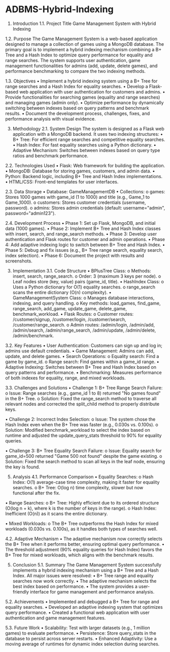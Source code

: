 # ADBMS-Hybrid-Indexing
1. Introduction
1.1. Project Title
Game Management System with Hybrid Indexing

1.2. Purpose
The Game Management System is a web-based application designed to manage a collection of games using a MongoDB database. The primary goal is to implement a hybrid indexing mechanism combining a B+ Tree and a Hash Index to optimize query performance for equality and range searches. The system supports user authentication, game management functionalities for admins (add, update, delete games), and performance benchmarking to compare the two indexing methods.

1.3. Objectives
•	Implement a hybrid indexing system using a B+ Tree for range searches and a Hash Index for equality searches.
•	Develop a Flask-based web application with user authentication for customers and admins.
•	Provide functionalities for searching games (equality and range searches) and managing games (admin only).
•	Optimize performance by dynamically switching between indexes based on query patterns and benchmark results.
•	Document the development process, challenges, fixes, and performance analysis with visual evidence.

3. Methodology
2.1. System Design
The system is designed as a Flask web application with a MongoDB backend. It uses two indexing structures:
•	B+ Tree: For efficient range searches and competitive equality searches.
•	Hash Index: For fast equality searches using a Python dictionary.
•	Adaptive Mechanism: Switches between indexes based on query type ratios and benchmark performance.

2.2. Technologies Used
•	Flask: Web framework for building the application.
•	MongoDB: Database for storing games, customers, and admin data.
•	Python: Backend logic, including B+ Tree and Hash Index implementations.
•	HTML/CSS: Front-end templates for user interfaces.

2.3. Data Storage
•	Database: GameManagementDB
•	Collections:
o	games: Stores 1000 games with game_id (1 to 1000) and title (e.g., Game_1 to Game_1000).
o	customers: Stores customer credentials (username, password).
o	admins: Stores admin credentials (default: username="admin", password="admin123").

2.4. Development Process
•	Phase 1: Set up Flask, MongoDB, and initial data (1000 games).
•	Phase 2: Implement B+ Tree and Hash Index classes with insert, search, and range_search methods.
•	Phase 3: Develop user authentication and Flask routes for customer and admin operations.
•	Phase 4: Add adaptive indexing logic to switch between B+ Tree and Hash Index.
•	Phase 5: Debug and fix issues (e.g., B+ Tree range search, equality search, index selection).
•	Phase 6: Document the project with results and screenshots.

3. Implementation
3.1. Code Structure
•	BPlusTree Class:
o	Methods: insert, search, range_search.
o	Order: 3 (maximum 3 keys per node).
o	Leaf nodes store (key, value) pairs (game_id, title).
•	HashIndex Class:
o	Uses a Python dictionary for O(1) equality searches.
o	range_search scans the entire dictionary (O(n) complexity).
•	GameManagementSystem Class:
o	Manages database interactions, indexing, and query handling.
o	Key methods: load_games, find_game, range_search, add_game, update_game, delete_game, benchmark_workload.
•	Flask Routes:
o	Customer routes: /customer/signup, /customer/login, /customer/search, /customer/range_search.
o	Admin routes: /admin/login, /admin/add, /admin/search, /admin/range_search, /admin/update, /admin/delete, /admin/benchmark.

3.2. Key Features
•	User Authentication: Customers can sign up and log in; admins use default credentials.
•	Game Management: Admins can add, update, and delete games.
•	Search Operations:
o	Equality search: Find a game by game_id.
o	Range search: Find games within a game_id range.
•	Adaptive Indexing: Switches between B+ Tree and Hash Index based on query patterns and performance.
•	Benchmarking: Measures performance of both indexes for equality, range, and mixed workloads.

3.3. Challenges and Solutions
•	Challenge 1: B+ Tree Range Search Failure:
o	Issue: Range searches (e.g., game_id 1 to 8) returned "No games found" in the B+ Tree.
o	Solution: Fixed the range_search method to traverse all relevant nodes and corrected the split_child method to properly distribute keys.

•	Challenge 2: Incorrect Index Selection:
o	Issue: The system chose the Hash Index even when the B+ Tree was faster (e.g., 0.030s vs. 0.100s).
o	Solution: Modified benchmark_workload to select the index based on runtime and adjusted the update_query_stats threshold to 90% for equality queries.

•	Challenge 3: B+ Tree Equality Search Failure:
o	Issue: Equality search for game_id=500 returned "Game 500 not found" despite the game existing.
o	Solution: Fixed the search method to scan all keys in the leaf node, ensuring the key is found.

5. Analysis
4.1. Performance Comparison
•	Equality Searches:
o	Hash Index: O(1) average-case time complexity, making it faster for equality searches.
o	B+ Tree: O(log n) time complexity, slower but now functional after the fix.

•	Range Searches:
o	B+ Tree: Highly efficient due to its ordered structure (O(log n + k), where k is the number of keys in the range).
o	Hash Index: Inefficient (O(n)) as it scans the entire dictionary.

•	Mixed Workloads:
o	The B+ Tree outperforms the Hash Index for mixed workloads (0.030s vs. 0.100s), as it handles both types of searches well.

4.2. Adaptive Mechanism
•	The adaptive mechanism now correctly selects the B+ Tree when it performs better, ensuring optimal query performance.
•	The threshold adjustment (90% equality queries for Hash Index) favors the B+ Tree for mixed workloads, which aligns with the benchmark results.

5. Conclusion
5.1. Summary
The Game Management System successfully implements a hybrid indexing mechanism using a B+ Tree and a Hash Index. All major issues were resolved:
•	B+ Tree range and equality searches now work correctly.
•	The adaptive mechanism selects the best index based on performance.
•	The system provides a user-friendly interface for game management and performance analysis.

5.2. Achievements
•	Implemented and debugged a B+ Tree for range and equality searches.
•	Developed an adaptive indexing system that optimizes query performance.
•	Created a functional web application with user authentication and game management features.

5.3. Future Work
•	Scalability: Test with larger datasets (e.g., 1 million games) to evaluate performance.
•	Persistence: Store query_stats in the database to persist across server restarts.
•	Enhanced Adaptivity: Use a moving average of runtimes for dynamic index selection during searches.

